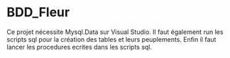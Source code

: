 # BDD_Fleur
Ce projet nécessite Mysql.Data sur Visual Studio. Il faut également run les scripts sql pour la création des tables et leurs peuplements. Enfin il faut lancer les procedures ecrites dans les scripts sql.
